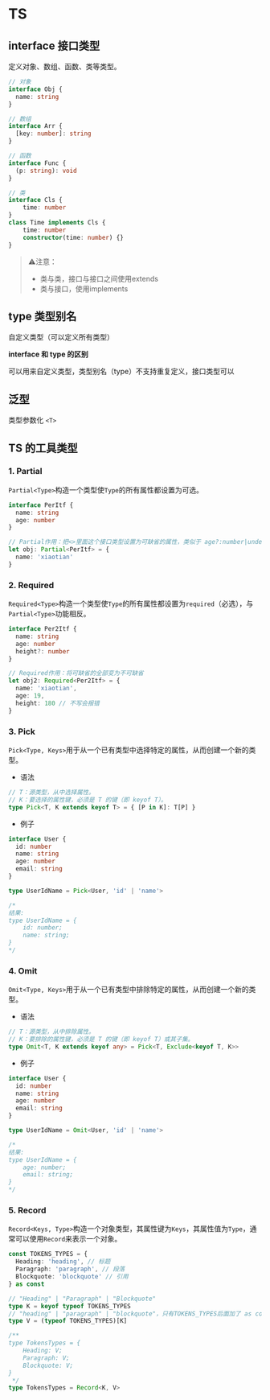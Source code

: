 # TS

## interface 接口类型

定义对象、数组、函数、类等类型。

```ts
// 对象
interface Obj {
  name: string
}

// 数组
interface Arr {
  [key: number]: string
}

// 函数
interface Func {
  (p: string): void
}

// 类
interface Cls {
    time: number
}
class Time implements Cls {
    time: number
    constructor(time: number) {}
}
```

> ⚠️注意：
>
> - 类与类，接口与接口之间使用extends
> - 类与接口，使用implements

## type 类型别名

自定义类型（可以定义所有类型）

**interface 和 type 的区别**

可以用来自定义类型，类型别名（type）不支持重复定义，接口类型可以

## 泛型

类型参数化 `<T>`

## TS 的工具类型

### 1. Partial

`Partial<Type>`构造一个类型使`Type`的所有属性都设置为可选。

```ts
interface PerItf {
  name: string
  age: number
}

// Partial作用：把<>里面这个接口类型设置为可缺省的属性，类似于 age?:number|undefined（也可以是undefined）
let obj: Partial<PerItf> = {
  name: 'xiaotian'
}
```

### 2. Required

`Required<Type>`构造一个类型使`Type`的所有属性都设置为`required`（必选），与`Partial<Type>`功能相反。

```ts
interface Per2Itf {
  name: string
  age: number
  height?: number
}

// Required作用：将可缺省的全部变为不可缺省
let obj2: Required<Per2Itf> = {
  name: 'xiaotian',
  age: 19,
  height: 180 // 不写会报错
}
```

### 3. Pick

`Pick<Type, Keys>`用于从一个已有类型中选择特定的属性，从而创建一个新的类型。

- 语法

```ts
// T：源类型，从中选择属性。
// K：要选择的属性键，必须是 T 的键（即 keyof T）。
type Pick<T, K extends keyof T> = { [P in K]: T[P] }
```

- 例子

```ts
interface User {
  id: number
  name: string
  age: number
  email: string
}

type UserIdName = Pick<User, 'id' | 'name'>

/*
结果:
type UserIdName = {
    id: number;
    name: string;
}
*/
```

### 4. Omit

`Omit<Type, Keys>`用于从一个已有类型中排除特定的属性，从而创建一个新的类型。

- 语法

```ts
// T：源类型，从中排除属性。
// K：要排除的属性键，必须是 T 的键（即 keyof T）或其子集。
type Omit<T, K extends keyof any> = Pick<T, Exclude<keyof T, K>>
```

- 例子

```ts
interface User {
  id: number
  name: string
  age: number
  email: string
}

type UserIdName = Omit<User, 'id' | 'name'>

/*
结果:
type UserIdName = {
    age: number;
    email: string;
}
*/
```

### 5. Record

`Record<Keys, Type>`构造一个对象类型，其属性键为`Keys`，其属性值为`Type`，通常可以使用`Record`来表示一个对象。

```ts
const TOKENS_TYPES = {
  Heading: 'heading', // 标题
  Paragraph: 'paragraph', // 段落
  Blockquote: 'blockquote' // 引用
} as const

// "Heading" | "Paragraph" | "Blockquote"
type K = keyof typeof TOKENS_TYPES
// "heading" | "paragraph" | "blockquote"，只有TOKENS_TYPES后面加了 as const，才能这样取值，不然就是string
type V = (typeof TOKENS_TYPES)[K]

/**
type TokensTypes = {
    Heading: V;
    Paragraph: V;
    Blockquote: V;
}
 */
type TokensTypes = Record<K, V>
```
